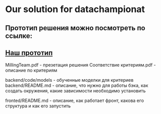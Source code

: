 # Our solution for datachampionat

## Прототип решения можно посмотреть по ссылке:


## [Наш прототип](https://smart.kovalev.team/)


MillingTeam.pdf - презетация решения
Соответствие критериям.pdf - описание по критериям

backend/code/models - обученные моделки для критериев
backend/README.md - описание, что нужно для работы бэка, как создать окружения, какие зависимости необходимо установить

fronted/README.md - описание, как работает фронт, какова его структура и как его запустить

